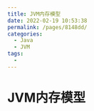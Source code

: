 ```yaml
---
title: JVM内存模型
date: 2022-02-19 10:53:38
permalink: /pages/8148dd/
categories:
  - Java
  - JVM
tags:
  - 
---
```

#  JVM内存模型

